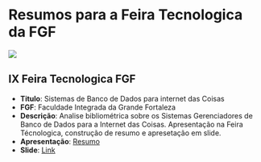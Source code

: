 # Resumos para a Feira Tecnologica da FGF

![](http://www.fgf.edu.br/wp-content/themes/fgf-28-05-2013_RESPONSIVO/images/fgf-faculdade-integrada-da-grande-fortaleza.png) 

## IX Feira Tecnologica FGF

- **Titulo**: Sistemas de Banco de Dados para internet das Coisas
- **FGF**: Faculdade Integrada da Grande Fortaleza
- **Descrição**: Analise bibliométrica sobre os Sistemas Gerenciadores de Banco de Dados para a Internet das Coisas. Apresentação na Feira Técnologica, construção de resumo e apresetação em slide.
- **Apresentação**: [Resumo](https://github.com/marcialwushuxxx/Resumos/blob/master/Banco%20de%20Dados%20I/Resumo_FGF-Banco-de-Dados.pdf)
- **Slide**: [Link](https://github.com/marcialwushuxxx/Resumos/blob/master/Banco%20de%20Dados%20I/SLIDE-%20BANDO_DE_DADOS.pdf) 
